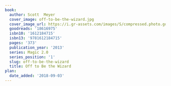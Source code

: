 ```yaml
---
book:
  author: Scott  Meyer
  cover_image: off-to-be-the-wizard.jpg
  cover_image_url: https://i.gr-assets.com/images/S/compressed.photo.goodreads.com/books/1390179189l/18616975._SX98_.jpg
  goodreads: '18616975'
  isbn10: '1612184715'
  isbn13: '9781612184715'
  pages: '373'
  publication_year: '2013'
  series: Magic 2.0
  series_position: '1'
  slug: off-to-be-the-wizard
  title: Off to Be the Wizard
plan:
  date_added: '2018-09-03'
---
```

